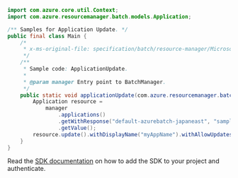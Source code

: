 ```java
import com.azure.core.util.Context;
import com.azure.resourcemanager.batch.models.Application;

/** Samples for Application Update. */
public final class Main {
    /*
     * x-ms-original-file: specification/batch/resource-manager/Microsoft.Batch/stable/2022-01-01/examples/ApplicationUpdate.json
     */
    /**
     * Sample code: ApplicationUpdate.
     *
     * @param manager Entry point to BatchManager.
     */
    public static void applicationUpdate(com.azure.resourcemanager.batch.BatchManager manager) {
        Application resource =
            manager
                .applications()
                .getWithResponse("default-azurebatch-japaneast", "sampleacct", "app1", Context.NONE)
                .getValue();
        resource.update().withDisplayName("myAppName").withAllowUpdates(true).withDefaultVersion("2").apply();
    }
}
```

Read the [SDK documentation](https://github.com/Azure/azure-sdk-for-java/blob/azure-resourcemanager-batch_1.0.0/sdk/batch/azure-resourcemanager-batch/README.md) on how to add the SDK to your project and authenticate.
